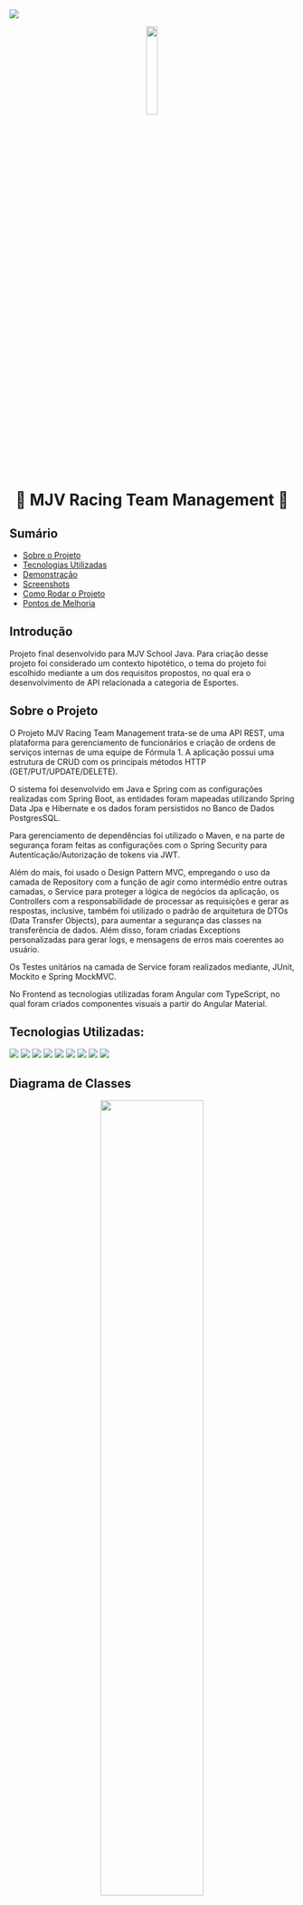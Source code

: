 <img src="https://img.shields.io/badge/STATUS-EM DESENVOLVIMENTO-yellow"/>

<p align="center">
 <img src="https://user-images.githubusercontent.com/89096854/200204007-be5a94b9-a319-4704-819e-b10ef2bc7a91.svg" width=20%>
</p>

<h1 align="center">🏁 MJV Racing Team Management 🏁</h1>

<h2>Sumário</h2>
<ul>
 <li><a href="#sobre-o-projeto">Sobre o Projeto</a></li>
 <li><a href="#tecnologias-utilizadas">Tecnologias Utilizadas</a></li>
 <li><a href="#demonstracao">Demonstração</a></li> 
 <li><a href="#screenshots">Screenshots</a></li> 
 <li><a href="#como-rodar-o-projeto">Como Rodar o Projeto</a></li>
 <li><a href="#pontos-de-melhoria">Pontos de Melhoria</a></li> 
</ul>

## Introdução

Projeto final desenvolvido para MJV School Java. Para criação desse projeto foi considerado um contexto hipotético, o tema do projeto foi escolhido mediante a um dos requisitos propostos, no qual era o desenvolvimento de API relacionada a categoria de Esportes.

## Sobre o Projeto

O Projeto MJV Racing Team Management trata-se de uma API REST, uma plataforma para gerenciamento de funcionários e criação de ordens de serviços internas de uma equipe de Fórmula 1. A aplicação possui uma estrutura de CRUD com os principais métodos HTTP (GET/PUT/UPDATE/DELETE).

O sistema foi desenvolvido em Java e Spring com as configurações realizadas com Spring Boot, as entidades foram mapeadas utilizando Spring Data Jpa e Hibernate e os dados foram persistidos no Banco de Dados PostgresSQL.

Para gerenciamento de dependências foi utilizado o Maven, e na parte de segurança foram feitas as configurações com o Spring Security para Autenticação/Autorização de tokens via JWT.

Além do mais, foi usado o Design Pattern MVC, empregando o uso da camada de Repository com a função de agir como intermédio entre outras camadas, o Service para proteger a lógica de negócios da aplicação, os Controllers com a responsabilidade de processar as requisições e gerar as respostas, inclusive, também foi utilizado o padrão de arquitetura de DTOs (Data Transfer Objects), para aumentar a segurança das classes na transferência de dados. Além disso, foram criadas Exceptions personalizadas para gerar logs, e mensagens de erros mais coerentes ao usuário.

Os Testes unitários na camada de Service foram realizados mediante, JUnit, Mockito e Spring MockMVC.

No Frontend as tecnologias utilizadas foram Angular com TypeScript, no qual foram criados componentes visuais a partir do Angular Material.


<h2 id="tecnologias-utilizadas">Tecnologias Utilizadas:</h2>

<p>
   <img src="https://img.shields.io/badge/Java-ED8B00?style=for-the-badge&logo=java&logoColor=white"/>
   <img src="https://img.shields.io/badge/Spring-6DB33F?style=for-the-badge&logo=spring&logoColor=white"/>
   <img src="https://img.shields.io/badge/Spring_Boot-F2F4F9?style=for-the-badge&logo=spring-boot"/>
   <img src="https://img.shields.io/badge/PostgreSQL-316192?style=for-the-badge&logo=postgresql&logoColor=white"/>
   <img src="https://img.shields.io/badge/Hibernate-59666C?style=for-the-badge&logo=Hibernate&logoColor=white"/>
   <img src="https://img.shields.io/badge/apache_maven-C71A36?style=for-the-badge&logo=apachemaven&logoColor=white"/>
   <img src="https://img.shields.io/badge/Junit5-25A162?style=for-the-badge&logo=junit5&logoColor=white"/>
   <img src="https://img.shields.io/badge/angular-%23DD0031.svg?style=for-the-badge&logo=angular&logoColor=white"/>
   <img src="https://img.shields.io/badge/typescript-%23007ACC.svg?style=for-the-badge&logo=typescript&logoColor=white"/>
</p>

## Diagrama de Classes

<div align-itens = center>

<p align="center">
    <img src="https://user-images.githubusercontent.com/89096854/200203487-5720a025-bd46-4602-a2ad-a86011c71852.PNG" width=60%/>
</p>

## Regras de Negócio

- Uma das regras de negócio do projeto, é que todos os funcionários (Driver, Engineer, Mechanic) são automaticamente cadastrados como Usuários (USER), exceto funcionários que forem Gerentes (Manager), que serão cadastrados também como Administrador (ADMIN).

- Apenas os Gerentes poderão criar, atualizar ou remover o cadastro de outro funcionário.

- Todos os funcionários possuem acesso a plataforma através de email e senha previamente cadastrados por um Gerente.

- As Ordens de Serviço (Requests) podem ser criadas relacionando Engenheiros e Mecânicos.

- As Ordens de Serviços possuem Status e Prioridade e é possível filtra-las através desses atributos.

- As Ordens de Serviço não podem ser excluídas, apenas deverão ter seu Status alterado para Fechada (Closed)

### Estratégia Single Table 
Foi utilizada a estratégia de Single Table para mapeamento das entidades, desse modo todas as entidades da estrutura de herança são mapeadas em uma única tabela. Essa abordagem torna as consultas mais eficientes e oferece melhor desempenho. Quando é feita a persistência dessa forma, o Hibernate precisa determinar a classe de cada entidade, essa informação é armazenada em uma coluna discriminadora (que não é um atributo de entidade). Essa coluna vem com nome por padrão de Dtype, porém com a anotação __@DiscriminatorColumn__ essa coluna foi alterada para __“job_roles”.__

![image](https://user-images.githubusercontent.com/89096854/199834954-d2d45287-5f84-4a92-9b63-a311566a8205.png)
 
- Exemplo: 
![image](https://user-images.githubusercontent.com/89096854/199834927-ffe03b6e-3b88-44ad-a467-e7d4ec6c4f24.png)


## Demonstração

>__Note__
O projeto foi criado em duas pontas (backend e frontend). O backend foi hospeado no Heroku e o frontend na plataforma Vercel.
<br><br>__Repositório Frontend:__ https://github.com/juliuscavalcante/mjv-projeto-final-front
<br><br>__Link da Aplicação:__ [https://mjv-racing.vercel.app/login](https://mjv-racing.vercel.app/login)
<br> __login:__ julius@email.com
<br> __password:__ 123
 
 ### Video Demo e Screenshots

### Endpoints 
 
#### /driver /engineer /mechanic /manager
 
Método POST para criar um novo(a) Driver/Engineer/Mechanic/Manager

- cpf e email precisam estar no formato correto
    - cpf: “000.000.000-00”
    - email: “exemplo@email.com”

```json
{
    "name": "string",
    "cpf": "string",
    "email": "string",
    "password": "string",
    "birthDate": "dd/MM/yyyy"
}
```

#### /requests

Método POST para criar uma nova Ordem de Serviço

- Os campos devem ser preenchidos da seguinte forma:
    - priority: 0 = LOW | 1 = MEDIUM | 2 = HIGH
    - status: 0 = OPEN | 1 = PROGRESS | 2 = CLOSED
    - engineer: id do engenheiro correspondente
    - mechanic: id do mecânico correspondente

```json
{
    "priority": int,
    "status": int,
    "title": "string",
    "notes": "string",
    "engineer": int,
    "mechanic": int
}
```

### Como Rodar o projeto
 ...
 
### Pontos de Melhoria

- [ ] Correção de erros visuais;
- [ ] Implementação do método PATCH para alteração do STATUS das Ordens de Serviço; 
- [ ] Correção de máscara de dados;
- [ ] Migrations para criação de tabelas e popular Database (Flyway);
- [ ] Deploy em outra plataforma (AWS ou GCP ou Azure);
- [ ] Conteinerização (Kubernetes ou Docker);
- [ ] Serviço de Mensageria (Kafka ou RabbitMQ);
- [ ] Testes de integração na camada Controller;

